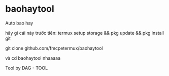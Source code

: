 # baohaytool
Auto bao hay

hãy gi cái này trước tiên:
termux setup storage && pkg update && pkg install git

git clone github.com/fmcpetermux/baohaytool

và cd baohaytool nhaaaaa

Tool by DAG - TOOL
